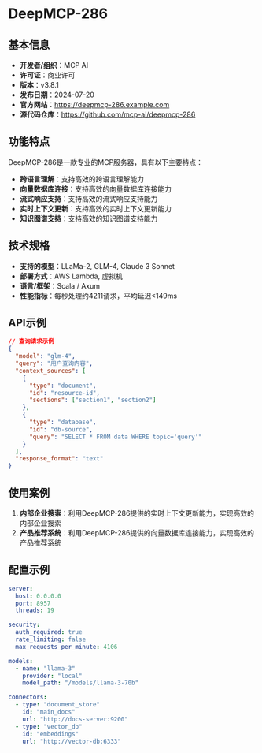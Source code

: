 # DeepMCP-286

## 基本信息

- **开发者/组织**：MCP AI
- **许可证**：商业许可
- **版本**：v3.8.1
- **发布日期**：2024-07-20
- **官方网站**：https://deepmcp-286.example.com
- **源代码仓库**：https://github.com/mcp-ai/deepmcp-286

## 功能特点

DeepMCP-286是一款专业的MCP服务器，具有以下主要特点：

- **跨语言理解**：支持高效的跨语言理解能力
- **向量数据库连接**：支持高效的向量数据库连接能力
- **流式响应支持**：支持高效的流式响应支持能力
- **实时上下文更新**：支持高效的实时上下文更新能力
- **知识图谱支持**：支持高效的知识图谱支持能力


## 技术规格

- **支持的模型**：LLaMa-2, GLM-4, Claude 3 Sonnet
- **部署方式**：AWS Lambda, 虚拟机
- **语言/框架**：Scala / Axum
- **性能指标**：每秒处理约4211请求，平均延迟<149ms

## API示例

```json
// 查询请求示例
{
  "model": "glm-4",
  "query": "用户查询内容",
  "context_sources": [
    {
      "type": "document",
      "id": "resource-id",
      "sections": ["section1", "section2"]
    },
    {
      "type": "database",
      "id": "db-source",
      "query": "SELECT * FROM data WHERE topic='query'"
    }
  ],
  "response_format": "text"
}
```

## 使用案例

1. **内部企业搜索**：利用DeepMCP-286提供的实时上下文更新能力，实现高效的内部企业搜索
2. **产品推荐系统**：利用DeepMCP-286提供的向量数据库连接能力，实现高效的产品推荐系统


## 配置示例

```yaml
server:
  host: 0.0.0.0
  port: 8957
  threads: 19

security:
  auth_required: true
  rate_limiting: false
  max_requests_per_minute: 4106

models:
  - name: "llama-3"
    provider: "local"
    model_path: "/models/llama-3-70b"

connectors:
  - type: "document_store"
    id: "main_docs"
    url: "http://docs-server:9200"
  - type: "vector_db"
    id: "embeddings"
    url: "http://vector-db:6333"
```